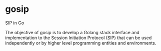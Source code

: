 gosip
=====
SIP in Go

The objective of gosip is to develop a Golang stack interface and implementation to the Session Initiation Protocol (SIP) that can be used independently or by higher level programming entities and environments. 
